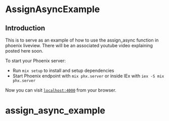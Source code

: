 # AssignAsyncExample

## Introduction 

This is to serve as an example of how to use the assign_async function in phoenix liveview. 
There will be an associated youtube video explaining posted here soon.

To start your Phoenix server:

  * Run `mix setup` to install and setup dependencies
  * Start Phoenix endpoint with `mix phx.server` or inside IEx with `iex -S mix phx.server`

Now you can visit [`localhost:4000`](http://localhost:4000) from your browser.


# assign_async_example
